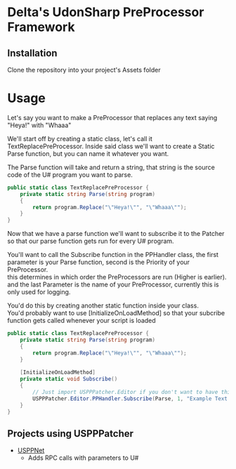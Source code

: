 ﻿# Delta's UdonSharp PreProcessor Framework

## Installation
Clone the repository into your project's Assets folder



# Usage
Let's say you want to make a PreProcessor that replaces any text saying "Heya!" with "Whaaa"

We'll start off by creating a static class, let's call it TextReplacePreProcessor.
Inside said class we'll want to create a Static Parse function, but you can name it whatever you want.

The Parse function will take and return a string, that string is the source code of the U# program you want to parse.

```c#
public static class TextReplacePreProcessor {
    private static string Parse(string program)
    { 
        return program.Replace("\"Heya!\"", "\"Whaaa\"");
    }
}
```

Now that we have a parse function we'll want to subscribe it to the Patcher so that our parse function gets run for every U# program.

You'll want to call the Subscribe function in the PPHandler class, the first parameter is your Parse function, second is the Priority of your PreProcessor. \
this determines in which order the PreProcessors are run (Higher is earlier). \
and the last Parameter is the name of your PreProcessor, currently this is only used for logging.

You'd do this by creating another static function inside your class. \
You'd probably want to use [InitializeOnLoadMethod] so that your subcribe function gets called whenever your script is loaded
```c#
public static class TextReplacePreProcessor {
    private static string Parse(string program)
    { 
        return program.Replace("\"Heya!\"", "\"Whaaa\"");
    }
    
    [InitializeOnLoadMethod]
    private static void Subscribe()
    {
        // Just import USPPPatcher.Editor if you don't want to have this be so long.
        USPPPatcher.Editor.PPHandler.Subscribe(Parse, 1, "Example Text Replacer");
    }
}
```


## Projects using USPPPatcher
- [USPPNet](https://github.com/DeltaNeverUsed/USPPNet)
  - Adds RPC calls with parameters to U#
